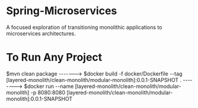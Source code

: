 # Spring-Microservices
A focused exploration of transitioning monolithic applications to microservices architectures.

# To Run Any Project
$mvn clean package ------->
$docker build -f docker/Dockerfile --tag [layered-monolith/clean-monolith/modular-monolith]:0.0.1-SNAPSHOT . -------->
$docker run --name [layered-monolith/clean-monolith/modular-monolith] -p 8080:8080 [layered-monolith/clean-monolith/modular-monolith]:0.0.1-SNAPSHOT
 
